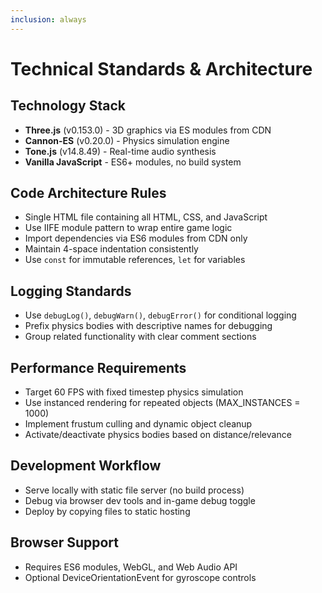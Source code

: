```yaml
---
inclusion: always
---
```


# Technical Standards & Architecture

## Technology Stack

- **Three.js** (v0.153.0) - 3D graphics via ES modules from CDN
- **Cannon-ES** (v0.20.0) - Physics simulation engine
- **Tone.js** (v14.8.49) - Real-time audio synthesis
- **Vanilla JavaScript** - ES6+ modules, no build system

## Code Architecture Rules

- Single HTML file containing all HTML, CSS, and JavaScript
- Use IIFE module pattern to wrap entire game logic
- Import dependencies via ES6 modules from CDN only
- Maintain 4-space indentation consistently
- Use `const` for immutable references, `let` for variables

## Logging Standards

- Use `debugLog()`, `debugWarn()`, `debugError()` for conditional logging
- Prefix physics bodies with descriptive names for debugging
- Group related functionality with clear comment sections

## Performance Requirements

- Target 60 FPS with fixed timestep physics simulation
- Use instanced rendering for repeated objects (MAX_INSTANCES = 1000)
- Implement frustum culling and dynamic object cleanup
- Activate/deactivate physics bodies based on distance/relevance

## Development Workflow

- Serve locally with static file server (no build process)
- Debug via browser dev tools and in-game debug toggle
- Deploy by copying files to static hosting

## Browser Support

- Requires ES6 modules, WebGL, and Web Audio API
- Optional DeviceOrientationEvent for gyroscope controls
